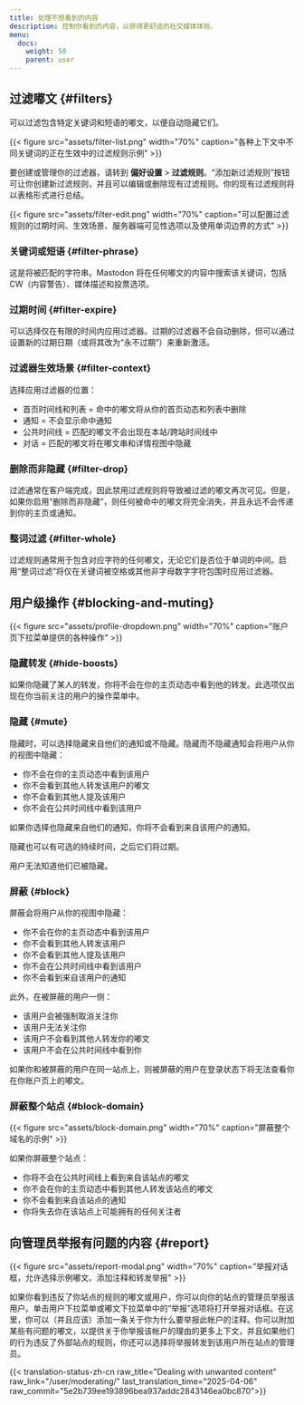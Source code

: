 ```yaml
---
title: 处理不想看到的内容
description: 控制你看到的内容，以获得更舒适的社交媒体体验。
menu:
  docs:
    weight: 50
    parent: user
---
```


## 过滤嘟文 {#filters}

可以过滤包含特定关键词和短语的嘟文，以便自动隐藏它们。

{{< figure src="assets/filter-list.png" width="70%" caption="各种上下文中不同关键词的正在生效中的过滤规则示例" >}}

要创建或管理你的过滤器，请转到 **偏好设置** &gt; **过滤规则**。“添加新过滤规则”按钮可让你创建新过滤规则，并且可以编辑或删除现有过滤规则。你的现有过滤规则将以表格形式进行总结。

{{< figure src="assets/filter-edit.png" width="70%" caption="可以配置过滤规则的过期时间、生效场景、服务器端可见性选项以及使用单词边界的方式" >}}

### 关键词或短语 {#filter-phrase}

这是将被匹配的字符串。Mastodon 将在任何嘟文的内容中搜索该关键词，包括 CW（内容警告）、媒体描述和投票选项。

### 过期时间 {#filter-expire}

可以选择仅在有限的时间内应用过滤器。过期的过滤器不会自动删除，但可以通过设置新的过期日期（或将其改为“永不过期”）来重新激活。

### 过滤器生效场景 {#filter-context}

选择应用过滤器的位置：

* 首页时间线和列表 = 命中的嘟文将从你的首页动态和列表中删除
* 通知 = 不会显示命中通知
* 公共时间线 = 匹配的嘟文不会出现在本站/跨站时间线中
* 对话 = 匹配的嘟文将在嘟文串和详情视图中隐藏

### 删除而非隐藏 {#filter-drop}

过滤通常在客户端完成，因此禁用过滤规则将导致被过滤的嘟文再次可见。但是，如果你启用“删除而非隐藏”，则任何被命中的嘟文将完全消失，并且永远不会传递到你的主页或通知。

### 整词过滤 {#filter-whole}

过滤规则通常用于包含对应字符的任何嘟文，无论它们是否位于单词的中间。启用“整词过滤”将仅在关键词被空格或其他非字母数字字符包围时应用过滤器。

## 用户级操作 {#blocking-and-muting}

{{< figure src="assets/profile-dropdown.png" width="70%" caption="账户页下拉菜单提供的各种操作" >}}

### 隐藏转发 {#hide-boosts}

如果你隐藏了某人的转发，你将不会在你的主页动态中看到他的转发。此选项仅出现在你当前关注的用户的操作菜单中。

### 隐藏 {#mute}

隐藏时，可以选择隐藏来自他们的通知或不隐藏。隐藏而不隐藏通知会将用户从你的视图中隐藏：

* 你不会在你的主页动态中看到该用户
* 你不会看到其他人转发该用户的嘟文
* 你不会看到其他人提及该用户
* 你不会在公共时间线中看到该用户

如果你选择也隐藏来自他们的通知，你将不会看到来自该用户的通知。

隐藏也可以有可选的持续时间，之后它们将过期。

用户无法知道他们已被隐藏。

### 屏蔽 {#block}

屏蔽会将用户从你的视图中隐藏：

* 你不会在你的主页动态中看到该用户
* 你不会看到其他人转发该用户
* 你不会看到其他人提及该用户
* 你不会在公共时间线中看到该用户
* 你不会看到来自该用户的通知

此外，在被屏蔽的用户一侧：

* 该用户会被强制取消关注你
* 该用户无法关注你
* 该用户不会看到其他人转发你的嘟文
* 该用户不会在公共时间线中看到你

如果你和被屏蔽的用户在同一站点上，则被屏蔽的用户在登录状态下将无法查看你在你账户页上的嘟文。

### 屏蔽整个站点 {#block-domain}

{{< figure src="assets/block-domain.png" width="70%" caption="屏蔽整个域名的示例" >}}

如果你屏蔽整个站点：

* 你将不会在公共时间线上看到来自该站点的嘟文
* 你不会在你的主页动态中看到其他人转发该站点的嘟文
* 你不会看到来自该站点的通知
* 你将失去你在该站点上可能拥有的任何关注者

## 向管理员举报有问题的内容 {#report}

{{< figure src="assets/report-modal.png" width="70%" caption="举报对话框，允许选择示例嘟文、添加注释和转发举报" >}}

如果你看到违反了你站点的规则的嘟文或用户，你可以向你的站点的管理员举报该用户。单击用户下拉菜单或嘟文下拉菜单中的“举报”选项将打开举报对话框。在这里，你可以（并且应该）添加一条关于你为什么要举报此帐户的注释。你可以附加某些有问题的嘟文，以提供关于你举报该帐户的理由的更多上下文，并且如果他们的行为违反了外部站点的规则，你还可以选择将举报转发到该用户所在站点的管理员。

{{< translation-status-zh-cn raw_title="Dealing with unwanted content" raw_link="/user/moderating/" last_translation_time="2025-04-06" raw_commit="5e2b739ee193896bea937addc2843146ea0bc870">}}
